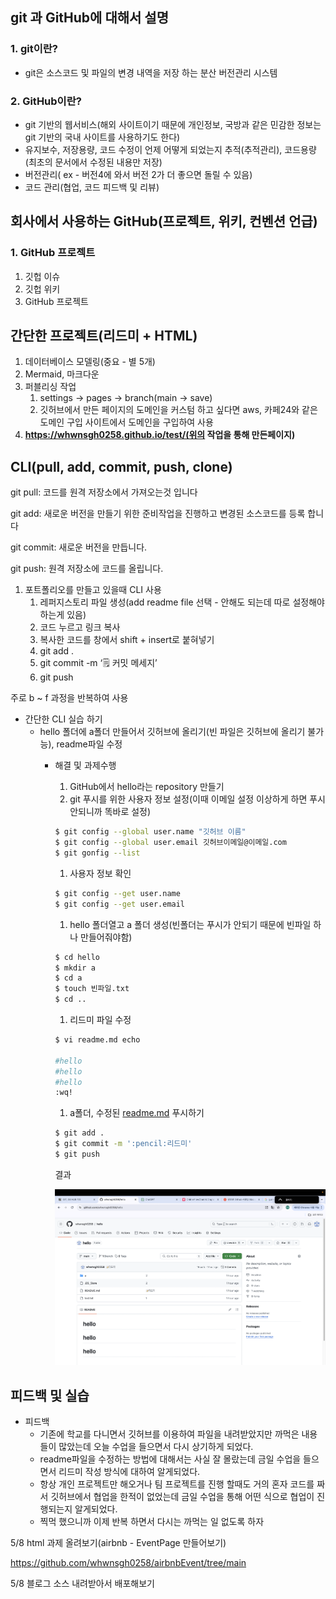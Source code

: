 ## git 과 GitHub에 대해서 설명

### 1. git이란?

- git은 소스코드 및 파일의 변경 내역을 저장 하는 분산 버전관리 시스템

### 2. GitHub이란?

- git 기반의 웹서비스(해외 사이트이기 때문에 개인정보, 국방과 같은 민감한 정보는 git 기반의 국내 사이트를 사용하기도 한다)
- 유지보수, 저장용량, 코드 수정이 언제 어떻게 되었는지 추적(추적관리), 코드용량(최초의 문서에서 수정된 내용만 저장)
- 버전관리( ex - 버전4에 와서 버전 2가 더 좋으면 돌릴 수 있음)
- 코드 관리(협업, 코드 피드백 및 리뷰)

## 회사에서 사용하는 GitHub(프로젝트, 위키, 컨벤션 언급)

### 1. GitHub 프로젝트

1. 깃헙 이슈
2. 깃헙 위키
3. GitHub 프로젝트

## 간단한 프로젝트(리드미 + HTML)

1. 데이터베이스 모델링(중요 - 별 5개)
2. Mermaid, 마크다운
3. 퍼블리싱 작업
    1. settings → pages → branch(main → save)
    2. 깃허브에서 만든 페이지의 도메인을 커스텀 하고 싶다면 aws, 카페24와 같은 도메인 구입 사이트에서 도메인을 구입하여 사용
4. **https://whwnsgh0258.github.io/test/(위의 작업을 통해 만든페이지)**

## CLI(pull, add, commit, push, clone)

git pull: 코드를 원격 저장소에서 가져오는것 입니다

git add: 새로운 버전을 만들기 위한 준비작업을 진행하고 변경된 소스코드를 등록 합니다

git commit: 새로운 버전을 만듭니다.

git push: 원격 저장소에 코드를 올립니다.

1. 포트폴리오를 만들고 있을때 CLI 사용
    1. 레퍼지스토리 파일 생성(add readme file 선택 - 안해도 되는데 따로 설정해야 하는게 있음)
    2. 코드 누르고 링크 복사
    3. 복사한 코드를 창에서 shift + insert로 붙혀넣기
    4. git add .
    5. git commit -m ‘🗒️ 커밋 메세지’
    6. git push

주로 b ~ f 과정을 반복하여 사용

- 간단한 CLI 실습 하기
    - hello 폴더에 a폴더 만들어서 깃허브에 올리기(빈 파일은 깃허브에 올리기 불가능), readme파일 수정
        - 해결 및 과제수행
            1.  GitHub에서 hello라는 repository 만들기
            2. git 푸시를 위한 사용자 정보 설정(이때 이메일 설정 이상하게 하면 푸시 안되니까 똑바로 설정)

            ```bash
            $ git config --global user.name "깃허브 이름"
            $ git config --global user.email 깃허브이메일@이메일.com
            $ git gonfig --list
            ```

            1. 사용자 정보 확인

            ```bash
            $ git config --get user.name
            $ git config --get user.email
            ```

            1. hello 폴더열고 a 폴더 생성(빈폴더는 푸시가 안되기 때문에 빈파일 하나 만들어줘야함)

            ```bash
            $ cd hello
            $ mkdir a
            $ cd a
            $ touch 빈파일.txt
            $ cd ..
            ```

            1. 리드미 파일 수정

            ```bash
            $ vi readme.md echo
            
            #hello
            #hello
            #hello
            :wq!
            ```

            1. a폴더, 수정된 [readme.md](http://readme.md) 푸시하기

            ```bash
            $ git add .
            $ git commit -m ':pencil:리드미'
            $ git push
            ```

          결과

          ![깃헙예시.png](/img/Til/5:3/깃헙예시.png)


## 피드백 및 실습

- 피드백
    - 기존에 학교를 다니면서 깃허브를 이용하여 파일을 내려받았지만 까먹은 내용들이 많았는데 오늘 수업을 들으면서 다시 상기하게 되었다.
    - readme파일을 수정하는 방법에 대해서는 사실 잘 몰랐는데 금일 수업을 들으면서 리드미 작성 방식에 대하여 알게되었다.
    - 항상 개인 프로젝트만 해오거나 팀 프로젝트를 진행 할때도 거의 혼자 코드를 짜서 깃허브에서 협업을 한적이 없었는데 금일 수업을 통해 어떤 식으로 협업이 진행되는지 알게되었다.
    - 찍먹 했으니까 이제 반복 하면서 다시는 까먹는 일 없도록 하자

5/8 html 과제 올려보기(airbnb - EventPage 만들어보기)

https://github.com/whwnsgh0258/airbnbEvent/tree/main

5/8 블로그 소스 내려받아서 배포해보기